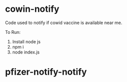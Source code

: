 # cowin-notify
Code used to notify if cowid vaccine is available near me.

To Run:
1. Install node js
2. npm i
3. node index.js
# pfizer-notify-notify